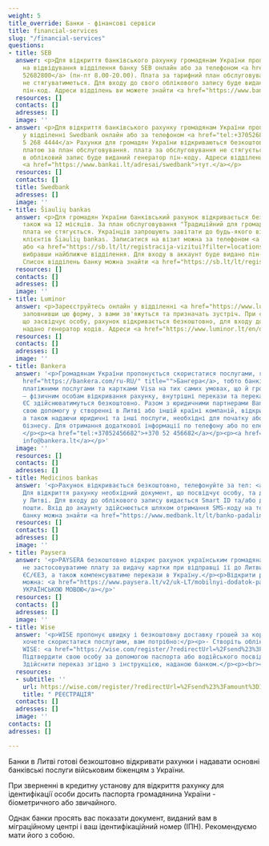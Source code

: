```yaml
---
weight: 5
title_override: Банки - фінансові сервіси
title: financial-services
slug: "/financial-services"
questions:
- title: SEB
  answer: <p>Для відкриття банківського рахунку громадянам України пропонується записатися
    на відвідування відділення банку SEB онлайн або за телефоном <a href="tel:+37052682800">+370
    52682800</a> (пн-пт 8.00-20.00). Плата за тарифний план обслуговування Sumanu
    не стягуватиметься. Для входу до свого облікового запису буде видано згенерований
    пін-код. Адреси відділень ви можете знайти <a href="https://www.bankai.lt/adresai/seb">тут.</a></p>
  resources: []
  contacts: []
  adresses: []
  image: ''
- answer: <p>Для відкриття банківського рахунку громадянам України пропонується зареєструватися
    у відділенні Swedbank онлайн або за телефоном <a href="tel:+37052684444">+370
    5 268 4444</a> Рахунки для громадян України відкриваються безкоштовно та не обкладаються
    платою за план обслуговування. плата за обслуговування не стягується. Для входу
    в обліковий запис буде виданий генератор пін-коду. Адреси відділень можна знайти
    <a href="https://www.bankai.lt/adresai/swedbank">тут.</a></p>
  resources: []
  contacts: []
  title: Swedbank
  adresses: []
  image: ''
- title: Šiaulių bankas
  answer: <p>Для громадян України банківський рахунок відкривається безкоштовно, а
    також на 12 місяців. За план обслуговування "Традиційний для громадян України"
    плата не стягується. Українців запрошують завітати до будь-якого відділу обслуговування
    клієнтів Šiaulių bankas. Записатися на візит можна за телефоном <a href="tel:1813">1813</a>
    або <a href="https://sb.lt/lt/registracija-vizitui?filter=locations&amp;searchForLocation=&amp;works-weekends=false&amp;deposit-money=false&amp;service-type=branchAndBank&amp;works-full-day=falseby">онлайн</a>,
    вибравши найближче відділення. Для входу в аккаунт буде видано пін-код, що генерується.
    Список відділень банку можна знайти <a href="https://sb.lt/lt/registracija-vizitui?filter=locations&amp;searchForLocation=&amp;works-weekends=false&amp;deposit-money=false&amp;service-type=branchAndBank&amp;works-full-day=false">тут.</a></p>
  resources: []
  contacts: []
  adresses: []
  image: ''
- title: Luminor
  answer: <p>Зареєструйтесь онлайн у відділенні <a href="https://www.luminor.lt/lt/stat-klientom-luminor#dannie-klienta">банку</a>,
    заповнивши цю форму, з вами зв'яжуться та призначать зустріч. При собі мати документ,
    що засвідчує особу, рахунок відкривається безкоштовно, для входу до системи буде
    надано генератор кодів. Адреси <a href="https://www.luminor.lt/en/opening-account-ukrainian-citizens">філій</a>.</p>
  resources: []
  contacts: []
  adresses: []
  image: ''
- title: Bankera
  answer: '<p>Громадянам України пропонується скористатися послугами, які надає <a
    href="https://bankera.com/ru-RU/" title="">Бангера</a>, тобто банківським рахунком,
    платіжними послугами та картками Visa на тих самих умовах, що й громадянам ЄС
    – фізичним особам відкривання рахунку, внутрішні перекази та перекази в інші країни
    ЄС здійснюватимуться безкоштовно. Разом з юридичними партнерами Bankera пропонує
    свою допомогу у створенні в Литві або іншій країні компаній, відкриваючи рахунки,
    а також надаючи юридичні та інші послуги, необхідні для початку або перенесення
    бізнесу. Для отримання додаткової інформації по телефону або по електронній пошті:
    </p><p><a href="tel:+37052456682">+370 52 456682</a></p><p><a href="mailto: info@bankera.lt">
    info@bankera.lt</a></p>'
  image: ''
  resources: []
  contacts: []
  adresses: []
- title: Medicinos bankas
  answer: '<p>Рахунок відкривається безкоштовно, телефонуйте за тел: <a href="tel:19300">19300</a>.
    Для відкриття рахунку необхідний документ, що посвідчує особу, та дозвіл на проживання
    у Литві. Для входу до облікового запису видається Smart ID та/або доступ до електронної
    пошти. Вхід до акаунту здійснюється шляхом отримання SMS-коду на телефон. Філії
    банку можна знайти <a href="https://www.medbank.lt/lt/banko-padaliniai">тут.</a></p>'
  resources: []
  contacts: []
  adresses: []
  image: ''
- title: Paysera
  answer: '<p>PAYSERA безкоштовно відкриє рахунок українським громадянам та бізнесу,
    не застосовуватиме плату за видачу картки при відправці її до Литви та інших країн
    ЄС/ЄЕЗ, а також компенсуватиме перекази в Україну.</p><p>Відкрити рахунок в inetrnet
    можна: <a href="https://www.paysera.lt/v2/uk-LT/mobilnyi-dodatok-paysera">ІНФОРМАЦІЯ
    УКРАЇНСЬКОЮ МОВОЮ</a></p>'
  resources: []
  contacts: []
  adresses: []
  image: ''
- title: Wise
  answer: '<p>WISE пропонує швидку і безкоштовну доставку грошей за кордон. Якщо ви
    хочете скористатися послугами, вам потрібно:</p><p>- Створіть обліковий запис
    WISE: <a href="https://wise.com/register/?redirectUrl=%2Fsend%23%3Famount%3D1000%26sourceCurrency%3DGBP%26targetCurrency%3DEUR%26fixedTarget%3Dfalse%26guaranteedFixedTarget%3Dfalse%26paymentOptionType%3DREGULAR&amp;country=LT&amp;fbclid=IwAR2ltUyX2SYoV_KBsBwpv6CxXL-YI5nIn1aJmwIH3ws4dc1QryST_rsYemY#/email">РЕЄСТРАЦІЯ</a></p><p>-
    Підтвердити свою особу за допомогою паспорта або водійського посвідчення;</p><p>-
    Здійснити переказ згідно з інструкцією, наданою банком.</p><p><br></p>'
  resources:
  - subtitle: ''
    url: https://wise.com/register/?redirectUrl=%2Fsend%23%3Famount%3D1000%26sourceCurrency%3DGBP%26targetCurrency%3DEUR%26fixedTarget%3Dfalse%26guaranteedFixedTarget%3Dfalse%26paymentOptionType%3DREGULAR&country=LT&fbclid=IwAR2ltUyX2SYoV_KBsBwpv6CxXL-YI5nIn1aJmwIH3ws4dc1QryST_rsYemY#/email
    title: " РЕЄСТРАЦІЯ"
  contacts: []
  adresses: []
  image: ''
contacts: []
adresses: []

---
```

Банки в Литві готові безкоштовно відкривати рахунки і надавати основні банківські послуги військовим біженцям з України.

При зверненні в кредитну установу для відкриття рахунку для ідентифікації особи досить паспорта громадянина України - біометричного або звичайного.

Однак банки просять вас показати документ, виданий вам в міграційному центрі і ваш ідентифікаційний номер (ІПН). Рекомендуємо мати його з собою.